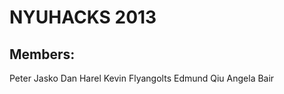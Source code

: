 NYUHACKS 2013
====================

Members:
---------------------
Peter Jasko
Dan Harel
Kevin Flyangolts
Edmund Qiu
Angela Bair


